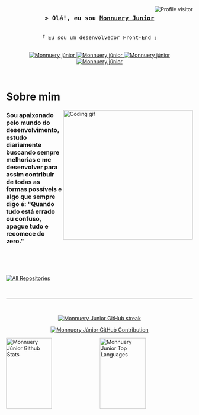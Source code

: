 

<a href="https://komarev.com/ghpvc/?username=santozxy">
  <img align="right" src="https://komarev.com/ghpvc/?username=santozxy&label=Visitors&color=0e75b6&style=flat" alt="Profile visitor" />
</a>

<!-- Intro  -->
<h3 align="center">
        <samp>&gt; Olá!, eu sou
                <b><a target="_blank" href="https://monnueryjunior.vercel.app">Monnuery Junior</a></b>
        </samp>
</h3>


<p align="center"> 
  <samp>
    <br>
    「 Eu sou um desenvolvedor Front-End</b> 」
    <br>
    <br>
  </samp>
</p>

<p align="center">
 <a href="https://monnueryjunior.vercel.app/" target="blank">
  <img src="https://img.shields.io/badge/Website-DC143C?style=for-the-badge&logo=medium&logoColor=white" alt="Monnuery júnior" />
 </a>
 <a href="https://linkedin.com/in/monnueryj" target="_blank">
  <img src="https://img.shields.io/badge/LinkedIn-0077B5?style=for-the-badge&logo=linkedin&logoColor=white" alt="Monnuery júnior"/>
 </a>
 <a href="https://instagram.com/juniorsanttoz" target="_blank">
  <img src="https://img.shields.io/badge/Instagram-fe4164?style=for-the-badge&logo=instagram&logoColor=white" alt="Monnuery júnior" />
 </a> 
 <a href="https://t.me/monnueryjunior" target="_blank">
  <img src="https://img.shields.io/badge/Telegram-2CA5E0?style=for-the-badge&logo=telegram&logoColor=white" alt="Monnuery júnior" />
  </a> 
</p>
<br />

<!-- About Section -->
 # Sobre mim
 
<p>
 <img align="right" width="350" src="/assets/programmer.gif" alt="Coding gif" />

### Sou apaixonado pelo mundo do desenvolvimento, estudo diariamente buscando sempre melhorias e me desenvolver para assim contribuir de todas as formas possíveis e algo que sempre digo é: "Quando tudo está errado ou confuso, apague tudo e recomece do zero."


</p>

<br/>
<br/>
<br/>


<p align="left">
  <a href="https://github.com/santozxy?tab=repositories" target="_blank"><img alt="All Repositories" title="All Repositories" src="https://img.shields.io/badge/-All%20Repos-2962FF?style=for-the-badge&logo=koding&logoColor=white"/></a>
</p>

<br/>
<hr/>
<br/>

<p align="center">
  <a href="https://github.com/santozxy">
    <img src="https://github-readme-streak-stats.herokuapp.com/?user=santozxy&theme=radical&border=7F3FBF&background=0D1117" alt="Monnuery Junior GitHub streak"/>
  </a>
</p>

<p align="center">
  <a href="https://github.com/santozxy">
    <img src="https://github-profile-summary-cards.vercel.app/api/cards/profile-details?username=santozxy&theme=radical" alt="Monnuery Júnior GitHub Contribution"/>
  </a>
</p>

<a> 
    <a href="https://github.com/santozxy"><img alt="Monnuery Júnior Github Stats" src="https://denvercoder1-github-readme-stats.vercel.app/api?username=santozxy&show_icons=true&count_private=true&theme=react&border_color=7F3FBF&bg_color=0D1117&title_color=F85D7F&icon_color=F8D866" height="192px" width="49.5%"/></a>
  <a href="https://github.com/santozxy"><img alt="Monnuery Junior Top Languages" src="https://denvercoder1-github-readme-stats.vercel.app/api/top-langs/?username=santozxy&langs_count=8&layout=compact&theme=react&border_color=7F3FBF&bg_color=0D1117&title_color=F85D7F&icon_color=F8D866" height="192px" width="49.5%"/></a>
  <br/>
</a>
